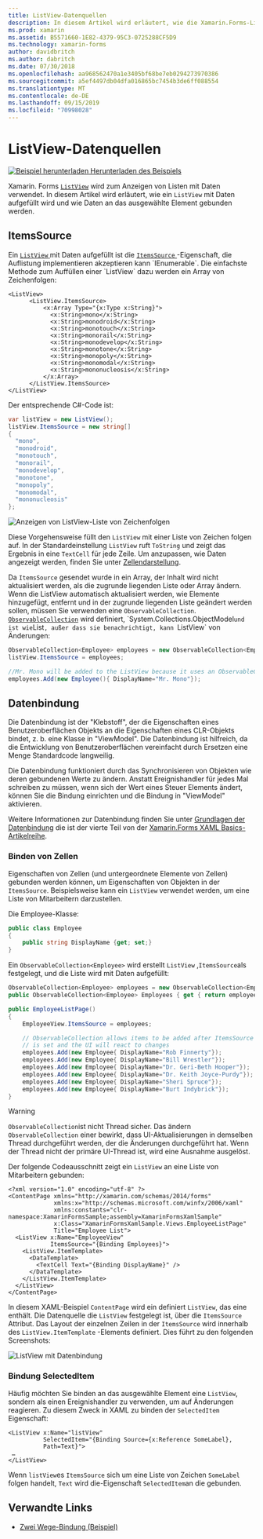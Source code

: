 ```yaml
---
title: ListView-Datenquellen
description: In diesem Artikel wird erläutert, wie die Xamarin.Forms-ListView mit Daten aufgefüllt und wie Sie die Datenbindung mit einer ListView verwenden.
ms.prod: xamarin
ms.assetid: B5571660-1E82-4379-95C3-0725288CF5D9
ms.technology: xamarin-forms
author: davidbritch
ms.author: dabritch
ms.date: 07/30/2018
ms.openlocfilehash: aa968562470a1e3405bf68be7eb0294273970386
ms.sourcegitcommit: a5ef4497db04dfa016865bc7454b3de6ff088554
ms.translationtype: MT
ms.contentlocale: de-DE
ms.lasthandoff: 09/15/2019
ms.locfileid: "70998028"
---
```

# <a name="listview-data-sources"></a>ListView-Datenquellen

[![Beispiel herunterladen](~/media/shared/download.png) Herunterladen des Beispiels](https://docs.microsoft.com/samples/xamarin/xamarin-forms-samples/userinterface-listview-switchentrytwobinding)

Xamarin. Forms [`ListView`](xref:Xamarin.Forms.ListView) wird zum Anzeigen von Listen mit Daten verwendet. In diesem Artikel wird erläutert, wie ein `ListView` mit Daten aufgefüllt wird und wie Daten an das ausgewählte Element gebunden werden.

## <a name="itemssource"></a>ItemsSource

Ein [ `ListView` ](xref:Xamarin.Forms.ListView) mit Daten aufgefüllt ist die [ `ItemsSource` ](xref:Xamarin.Forms.ItemsView`1.ItemsSource) -Eigenschaft, die Auflistung implementieren akzeptieren kann `IEnumerable`. Die einfachste Methode zum Auffüllen einer `ListView` dazu werden ein Array von Zeichenfolgen:

```xaml
<ListView>
      <ListView.ItemsSource>
          <x:Array Type="{x:Type x:String}">
            <x:String>mono</x:String>
            <x:String>monodroid</x:String>
            <x:String>monotouch</x:String>
            <x:String>monorail</x:String>
            <x:String>monodevelop</x:String>
            <x:String>monotone</x:String>
            <x:String>monopoly</x:String>
            <x:String>monomodal</x:String>
            <x:String>mononucleosis</x:String>
          </x:Array>
      </ListView.ItemsSource>
</ListView>
```

Der entsprechende C#-Code ist:

```csharp
var listView = new ListView();
listView.ItemsSource = new string[]
{
  "mono",
  "monodroid",
  "monotouch",
  "monorail",
  "monodevelop",
  "monotone",
  "monopoly",
  "monomodal",
  "mononucleosis"
};
```

![](data-and-databinding-images/itemssource-simple.png "Anzeigen von ListView-Liste von Zeichenfolgen")

Diese Vorgehensweise füllt den `ListView` mit einer Liste von Zeichen folgen auf. In der Standardeinstellung `ListView` ruft `ToString` und zeigt das Ergebnis in eine `TextCell` für jede Zeile. Um anzupassen, wie Daten angezeigt werden, finden Sie unter [Zellendarstellung](~/xamarin-forms/user-interface/listview/customizing-cell-appearance.md).

Da `ItemsSource` gesendet wurde in ein Array, der Inhalt wird nicht aktualisiert werden, als die zugrunde liegenden Liste oder Array ändern. Wenn die ListView automatisch aktualisiert werden, wie Elemente hinzugefügt, entfernt und in der zugrunde liegenden Liste geändert werden sollen, müssen Sie verwenden eine `ObservableCollection`. [`ObservableCollection`](xref:System.Collections.ObjectModel.ObservableCollection`1) wird definiert, `System.Collections.ObjectModel` und ist wie `List`, außer dass sie benachrichtigt, kann `ListView` von Änderungen:

```csharp
ObservableCollection<Employee> employees = new ObservableCollection<Employee>();
listView.ItemsSource = employees;

//Mr. Mono will be added to the ListView because it uses an ObservableCollection
employees.Add(new Employee(){ DisplayName="Mr. Mono"});
```

## <a name="data-binding"></a>Datenbindung

Die Datenbindung ist der "Klebstoff", der die Eigenschaften eines Benutzeroberflächen Objekts an die Eigenschaften eines CLR-Objekts bindet, z. b. eine Klasse in "ViewModel". Die Datenbindung ist hilfreich, da die Entwicklung von Benutzeroberflächen vereinfacht durch Ersetzen eine Menge Standardcode langweilig.

Die Datenbindung funktioniert durch das Synchronisieren von Objekten wie deren gebundenen Werte zu ändern. Anstatt Ereignishandler für jedes Mal schreiben zu müssen, wenn sich der Wert eines Steuer Elements ändert, können Sie die Bindung einrichten und die Bindung in "ViewModel" aktivieren.

Weitere Informationen zur Datenbindung finden Sie unter [Grundlagen der Datenbindung](~/xamarin-forms/xaml/xaml-basics/data-binding-basics.md) die ist der vierte Teil von der [Xamarin.Forms XAML Basics-Artikelreihe](~/xamarin-forms/xaml/xaml-basics/index.md).

### <a name="binding-cells"></a>Binden von Zellen

Eigenschaften von Zellen (und untergeordnete Elemente von Zellen) gebunden werden können, um Eigenschaften von Objekten in der `ItemsSource`. Beispielsweise kann ein `ListView` verwendet werden, um eine Liste von Mitarbeitern darzustellen.

Die Employee-Klasse:

```csharp
public class Employee
{
    public string DisplayName {get; set;}
}
```

Ein `ObservableCollection<Employee>` wird erstellt `ListView` ,`ItemsSource`als festgelegt, und die Liste wird mit Daten aufgefüllt:

```csharp
ObservableCollection<Employee> employees = new ObservableCollection<Employee>();
public ObservableCollection<Employee> Employees { get { return employees; }}

public EmployeeListPage()
{
    EmployeeView.ItemsSource = employees;

    // ObservableCollection allows items to be added after ItemsSource
    // is set and the UI will react to changes
    employees.Add(new Employee{ DisplayName="Rob Finnerty"});
    employees.Add(new Employee{ DisplayName="Bill Wrestler"});
    employees.Add(new Employee{ DisplayName="Dr. Geri-Beth Hooper"});
    employees.Add(new Employee{ DisplayName="Dr. Keith Joyce-Purdy"});
    employees.Add(new Employee{ DisplayName="Sheri Spruce"});
    employees.Add(new Employee{ DisplayName="Burt Indybrick"});
}
```

> [!WARNING]
> `ObservableCollection`ist nicht Thread sicher. Das ändern `ObservableCollection` einer bewirkt, dass UI-Aktualisierungen in demselben Thread durchgeführt werden, der die Änderungen durchgeführt hat. Wenn der Thread nicht der primäre UI-Thread ist, wird eine Ausnahme ausgelöst.

Der folgende Codeausschnitt zeigt ein `ListView` an eine Liste von Mitarbeitern gebunden:

```xaml
<?xml version="1.0" encoding="utf-8" ?>
<ContentPage xmlns="http://xamarin.com/schemas/2014/forms"
             xmlns:x="http://schemas.microsoft.com/winfx/2006/xaml"
             xmlns:constants="clr-namespace:XamarinFormsSample;assembly=XamarinFormsXamlSample"
             x:Class="XamarinFormsXamlSample.Views.EmployeeListPage"
             Title="Employee List">
  <ListView x:Name="EmployeeView"
            ItemsSource="{Binding Employees}">
    <ListView.ItemTemplate>
      <DataTemplate>
        <TextCell Text="{Binding DisplayName}" />
      </DataTemplate>
    </ListView.ItemTemplate>
  </ListView>
</ContentPage>
```

In diesem XAML-Beispiel `ContentPage` wird ein definiert `ListView`, das eine enthält. Die Datenquelle die `ListView` festgelegt ist, über die `ItemsSource` Attribut. Das Layout der einzelnen Zeilen in der `ItemsSource` wird innerhalb des `ListView.ItemTemplate` -Elements definiert. Dies führt zu den folgenden Screenshots:

![](data-and-databinding-images/bound-data.png "ListView mit Datenbindung")

### <a name="binding-selecteditem"></a>Bindung SelectedItem

Häufig möchten Sie binden an das ausgewählte Element eine `ListView`, sondern als einen Ereignishandler zu verwenden, um auf Änderungen reagieren. Zu diesem Zweck in XAML zu binden der `SelectedItem` Eigenschaft:

```xaml
<ListView x:Name="listView"
          SelectedItem="{Binding Source={x:Reference SomeLabel},
          Path=Text}">
 …
</ListView>
```

Wenn `listView`es `ItemsSource` sich um eine Liste von Zeichen `SomeLabel` folgen handelt, `Text` wird die-Eigenschaft `SelectedItem`an die gebunden.

## <a name="related-links"></a>Verwandte Links

- [Zwei Wege-Bindung (Beispiel)](https://docs.microsoft.com/samples/xamarin/xamarin-forms-samples/userinterface-listview-switchentrytwobinding)
